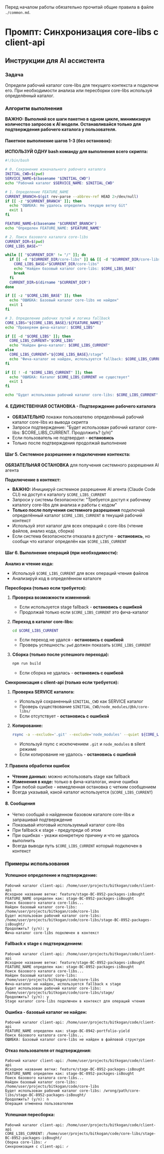 Перед началом работы обязательно прочитай общие правила в файле `./common.md`.

# Промпт: Синхронизация core-libs с client-api

## Инструкции для AI ассистента

### Задача
Определи рабочий каталог core-libs для текущего контекста и подключи его. При необходимости анализа или пересборки core-libs используй определённый каталог.

### Алгоритм выполнения

**ВАЖНО: Выполняй все шаги пакетно в одном цикле, минимизируя количество запросов к AI модели. Останавливайся только для подтверждения рабочего каталога у пользователя.**

#### Пакетное выполнение шагов 1-3 (без остановок):

**ИСПОЛЬЗУЙ ОДНУ bash команду для выполнения всего скрипта:**

```bash
#!/bin/bash

# 0. Сохранение изначального рабочего каталога
INITIAL_CWD=$(pwd)
SERVICE_NAME=$(basename "$INITIAL_CWD")
echo "Рабочий каталог $SERVICE_NAME: $INITIAL_CWD"

# 1. Определение FEATURE_NAME
CURRENT_BRANCH=$(git rev-parse --abbrev-ref HEAD 2>/dev/null)
if [[ -z "$CURRENT_BRANCH" ]]; then
  echo "ОШИБКА: Не удалось определить текущую ветку Git"
  exit 1
fi

FEATURE_NAME=$(basename "$CURRENT_BRANCH")
echo "Определен FEATURE_NAME: $FEATURE_NAME"

# 2. Поиск базового каталога core-libs
CURRENT_DIR=$(pwd)
CORE_LIBS_BASE=""

while [[ "$CURRENT_DIR" != "/" ]]; do
  if [[ -d "$CURRENT_DIR/core-libs" ]] && [[ -d "$CURRENT_DIR/core-libs/stage" ]]; then
    CORE_LIBS_BASE="$CURRENT_DIR/core-libs"
    echo "Найден базовый каталог core-libs: $CORE_LIBS_BASE"
    break
  fi
  CURRENT_DIR=$(dirname "$CURRENT_DIR")
done

if [[ -z "$CORE_LIBS_BASE" ]]; then
  echo "ОШИБКА: Базовый каталог core-libs не найден"
  exit 1
fi

# 3. Определение рабочих путей и логика fallback
CORE_LIBS="${CORE_LIBS_BASE}/${FEATURE_NAME}"
echo "Проверяем фича-каталог: $CORE_LIBS"

if [[ -d "$CORE_LIBS" ]]; then
  CORE_LIBS_CURRENT="$CORE_LIBS"
  echo "Найден фича-каталог: $CORE_LIBS_CURRENT"
else
  CORE_LIBS_CURRENT="${CORE_LIBS_BASE}/stage"
  echo "Фича-каталог не найден, используется fallback: $CORE_LIBS_CURRENT"
fi

if [[ ! -d "$CORE_LIBS_CURRENT" ]]; then
  echo "ОШИБКА: Каталог $CORE_LIBS_CURRENT не существует"
  exit 1
fi

echo "Будет использован рабочий каталог core-libs: $CORE_LIBS_CURRENT"
```

#### 4. ЕДИНСТВЕННАЯ ОСТАНОВКА - Подтверждение рабочего каталога
- **ОБЯЗАТЕЛЬНО** покажи пользователю определённый рабочий каталог core-libs из вывода скрипта
- Запроси подтверждение: "Будет использован рабочий каталог core-libs: $CORE_LIBS_CURRENT. Продолжить? (y/n)"
- Если пользователь не подтвердил - **остановись**
- Только после подтверждения продолжай выполнение

#### Шаг 5. Системное разрешение и подключение контекста:

**ОБЯЗАТЕЛЬНАЯ ОСТАНОВКА** для получения системного разрешения AI агента

**Подключение в контекст:**
- **ВАЖНО:** Инициируй системное разрешение AI агента (Claude Code CLI) на доступ к каталогу `$CORE_LIBS_CURRENT`
- Запроси у системы безопасности: "Требуется доступ к рабочему каталогу core-libs для анализа и работы с кодом"
- **Только после получения системного разрешения** подключай определённый каталог `$CORE_LIBS_CURRENT` в текущий рабочий контекст
- Используй этот каталог для всех операций с core-libs (чтение файлов, анализ кода, сборка)
- Если система безопасности отказала в доступе - **остановись**, но сообщи что каталог определён как `$CORE_LIBS_CURRENT`

#### Шаг 6. Выполнение операций (при необходимости):

   **Анализ и чтение кода:**
   - Используй `$CORE_LIBS_CURRENT` для всех операций чтения файлов
   - Анализируй код в определённом каталоге

   **Пересборка (только если требуется):**
   1. **Проверка возможности изменений:**
      - Если используется stage fallback - **остановись с ошибкой**
      - Продолжай только если `$CORE_LIBS_CURRENT` это фича-каталог

   2. **Переход в каталог core-libs:**
      ```bash
      cd $CORE_LIBS_CURRENT
      ```
      - Если переход не удался - **остановись с ошибкой**
      - Проверь успешность: `pwd` должен показать `$CORE_LIBS_CURRENT`

   3. **Сборка (только после успешного перехода):**
      ```bash
      npm run build
      ```
      - Если сборка не удалась - **остановись с ошибкой**

   **Синхронизация с client-api (только если требуется):**
   1. **Проверка SERVICE каталога:**
      - Используй сохраненный `$INITIAL_CWD` как SERVICE каталог
      - Проверь существование `$INITIAL_CWD/node_modules/@bk/core-libs/`
      - Если отсутствует - **остановись с ошибкой**

   2. **Копирование:**
      ```bash
      rsync -a --exclude='.git' --exclude='node_modules' --quiet ${CORE_LIBS_CURRENT}/ ${INITIAL_CWD}/node_modules/@bk/core-libs/
      ```
      - Используй rsync с исключением `.git` и `node_modules` в silent режиме
      - Если копирование не удалось - **остановись с ошибкой**

#### 7. Правила обработки ошибок
- **Чтение данных:** можно использовать stage как fallback
- **Изменения в коде:** только в фича-каталогах, иначе ошибка
- При любой ошибке - немедленная остановка с четким сообщением
- Всегда указывай, какой каталог используется (`$CORE_LIBS_CURRENT`)

#### 8. Сообщения
- Четко сообщай о найденном базовом каталоге core-libs и запрашивай подтверждение
- Показывай итоговый используемый каталог core-libs
- При fallback к stage - предупреди об этом
- При ошибках - укажи конкретную причину и что не удалось выполнить
- Всегда выводи путь `$CORE_LIBS_CURRENT` который подключен в контекст

### Примеры использования

#### Успешное определение и подтверждение:
```
Рабочий каталог client-api: /home/user/projects/bitkogan/code/client-api
Исходное название ветки: feature/stage-BC-8952-packages-isBought
FEATURE_NAME определен как: stage-BC-8952-packages-isBought
Поиск базового каталога core-libs...
Найден базовый каталог core-libs: /home/user/projects/bitkogan/code/core-libs
Будет использован рабочий каталог core-libs: /home/user/projects/bitkogan/code/core-libs/stage-BC-8952-packages-isBought/
Продолжить? (y/n): y
Фича-каталог core-libs подключен в контекст
```

#### Fallback к stage с подтверждением:
```
Рабочий каталог client-api: /home/user/projects/bitkogan/code/client-api
Исходное название ветки: feature/stage-BC-8952-packages-isBought
FEATURE_NAME определен как: stage-BC-8952-packages-isBought
Поиск базового каталога core-libs...
Найден базовый каталог core-libs: /home/user/projects/bitkogan/code/core-libs
Фича-каталог не найден, используется fallback к stage
Будет использован рабочий каталог core-libs: /home/user/projects/bitkogan/code/core-libs/stage/
Продолжить? (y/n): y
Stage каталог core-libs подключен в контекст для операций чтения
```

#### Ошибка - базовый каталог не найден:
```
Рабочий каталог client-api: /home/user/projects/bitkogan/code/client-api
FEATURE_NAME определен как: stage-BC-8942-portfolio-yield
Поиск базового каталога core-libs...
ОШИБКА: Базовый каталог core-libs не найден в файловой структуре
```

#### Отказ пользователя от подтверждения:
```
Рабочий каталог client-api: /home/user/projects/bitkogan/code/client-api
Исходное название ветки: feature/stage-BC-8952-packages-isBought
FEATURE_NAME определен как: stage-BC-8952-packages-isBought
Поиск базового каталога core-libs...
Найден базовый каталог core-libs: /home/user/projects/bitkogan/code/core-libs
Будет использован рабочий каталог core-libs: /wrong/path/core-libs/stage-BC-8952-packages-isBought/
Продолжить? (y/n): n
Операция отменена пользователем
```

#### Успешная пересборка:
```
Рабочий каталог client-api: /home/user/projects/bitkogan/code/client-api
CORE_LIBS_CURRENT: /home/user/projects/bitkogan/code/core-libs/stage-BC-8952-packages-isBought/
Сборка core-libs: ✓
Синхронизация с client-api: ✓
```
